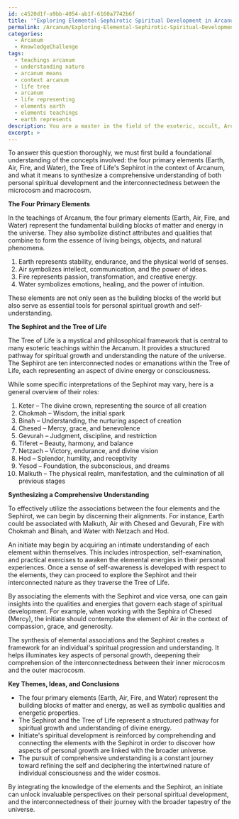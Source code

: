 ```yaml
---
id: c4520d1f-a9bb-4054-ab1f-6160a7742b6f
title: '"Exploring Elemental-Sephirotic Spiritual Development in Arcanum"'
permalink: /Arcanum/Exploring-Elemental-Sephirotic-Spiritual-Development-in-Arcanum/
categories:
  - Arcanum
  - KnowledgeChallenge
tags:
  - teachings arcanum
  - understanding nature
  - arcanum means
  - context arcanum
  - life tree
  - arcanum
  - life representing
  - elements earth
  - elements teachings
  - earth represents
description: You are a master in the field of the esoteric, occult, Arcanum and Education. You are a writer of tests, challenges, textbooks and deep knowledge on Arcanum for initiates and students to gain deep insights and understanding from. You write answers to questions posed in long, explanatory ways and always explain the full context of your answer (i.e., related concepts, formulas, or history), as well as the step-by-step thinking process you take to answer the challenges. Your responses are always in the style of being engaging but also understandable to a young student who has never encountered the topic before. Summarize the key themes, ideas, and conclusions at the end.
excerpt: >
---
```

  To answer this question thoroughly, we must first build a foundational understanding of the concepts involved: the four primary elements (Earth, Air, Fire, and Water), the Tree of Life's Sephirot in the context of Arcanum, and what it means to synthesize a comprehensive understanding of both personal spiritual development and the interconnectedness between the microcosm and macrocosm.
  
  **The Four Primary Elements**
  
  In the teachings of Arcanum, the four primary elements (Earth, Air, Fire, and Water) represent the fundamental building blocks of matter and energy in the universe. They also symbolize distinct attributes and qualities that combine to form the essence of living beings, objects, and natural phenomena.
  
  1. Earth represents stability, endurance, and the physical world of senses.
  2. Air symbolizes intellect, communication, and the power of ideas.
  3. Fire represents passion, transformation, and creative energy.
  4. Water symbolizes emotions, healing, and the power of intuition.
  
  These elements are not only seen as the building blocks of the world but also serve as essential tools for personal spiritual growth and self-understanding.
  
  **The Sephirot and the Tree of Life**
  
  The Tree of Life is a mystical and philosophical framework that is central to many esoteric teachings within the Arcanum. It provides a structured pathway for spiritual growth and understanding the nature of the universe. The Sephirot are ten interconnected nodes or emanations within the Tree of Life, each representing an aspect of divine energy or consciousness.
  
  While some specific interpretations of the Sephirot may vary, here is a general overview of their roles:
  
  1. Keter – The divine crown, representing the source of all creation
  2. Chokmah – Wisdom, the initial spark
  3. Binah – Understanding, the nurturing aspect of creation
  4. Chesed – Mercy, grace, and benevolence
  5. Gevurah – Judgment, discipline, and restriction
  6. Tiferet – Beauty, harmony, and balance
  7. Netzach – Victory, endurance, and divine vision
  8. Hod – Splendor, humility, and receptivity
  9. Yesod – Foundation, the subconscious, and dreams
  10. Malkuth – The physical realm, manifestation, and the culmination of all previous stages
  
  **Synthesizing a Comprehensive Understanding**
  
  To effectively utilize the associations between the four elements and the Sephirot, we can begin by discerning their alignments. For instance, Earth could be associated with Malkuth, Air with Chesed and Gevurah, Fire with Chokmah and Binah, and Water with Netzach and Hod.
  
  An initiate may begin by acquiring an intimate understanding of each element within themselves. This includes introspection, self-examination, and practical exercises to awaken the elemental energies in their personal experiences. Once a sense of self-awareness is developed with respect to the elements, they can proceed to explore the Sephirot and their interconnected nature as they traverse the Tree of Life.
  
  By associating the elements with the Sephirot and vice versa, one can gain insights into the qualities and energies that govern each stage of spiritual development. For example, when working with the Sephira of Chesed (Mercy), the initiate should contemplate the element of Air in the context of compassion, grace, and generosity.
  
  The synthesis of elemental associations and the Sephirot creates a framework for an individual's spiritual progression and understanding. It helps illuminates key aspects of personal growth, deepening their comprehension of the interconnectedness between their inner microcosm and the outer macrocosm.
  
  **Key Themes, Ideas, and Conclusions**
  
  - The four primary elements (Earth, Air, Fire, and Water) represent the building blocks of matter and energy, as well as symbolic qualities and energetic properties.
  - The Sephirot and the Tree of Life represent a structured pathway for spiritual growth and understanding of divine energy.
  - Initiate's spiritual development is reinforced by comprehending and connecting the elements with the Sephirot in order to discover how aspects of personal growth are linked with the broader universe.
  - The pursuit of comprehensive understanding is a constant journey toward refining the self and deciphering the intertwined nature of individual consciousness and the wider cosmos.
  
  By integrating the knowledge of the elements and the Sephirot, an initiate can unlock invaluable perspectives on their personal spiritual development, and the interconnectedness of their journey with the broader tapestry of the universe.
